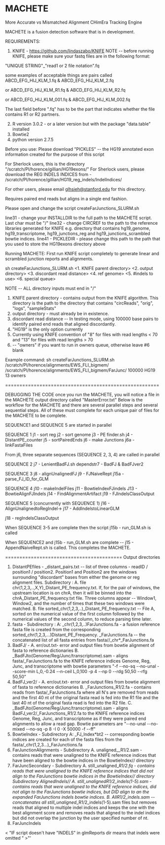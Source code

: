 # MACHETE
More Accurate vs Mismatched Alignment CHimEra Tracking Engine

MACHETE is a fusion detection software that is in development.

REQUIREMENTS: 

1. KNIFE - https://github.com/lindaszabo/KNIFE
   NOTE --  before running KNIFE, please make sure your fastq files are in the following format:

"UNIQUE STRING"_"read1 or 2 file notation".fq

some examples of acceptable things are pairs called ABCD_EFG_HIJ_KLM_1.fq & ABCD_EFG_HIJ_KLM_2.fq 

or  ABCD_EFG_HIJ_KLM_R1.fq & ABCD_EFG_HIJ_KLM_R2.fq 

or  ABCD_EFG_HIJ_KLM_001.fq & ABCD_EFG_HIJ_KLM_002.fq 

The last field  before ".fq" has to be the part that indicates whether the file contains R1 or R2 partners.

2. R version 3.0.2 - or a later version but with the package "data.table" installed
3. Bowtie2 
4. python version 2.7.5

Before you use:
Please download "PICKLES" -- the HG19 annotated exon information created for the purpose of this script

For Sherlock users, this is the directory "/scratch/PI/horence/gillian/HG19exons/"
For Sherlock users, please download the REG INDELS INDICES from - /scratch/PI/horence/gillian/HG19_reg_indels/IndelIndices/

For other users, please email glhsieh@stanford.edu for this directory.

Requires paired end reads but aligns in a single end fashion.


Please open and change the script createFarJunctions_SLURM.sh

line31 - change your INSTALLDIR to the full path to the MACHETE script.  Last char must be "/"
line32 - change CIRCREF to the path to the reference libraries generated for KNIFE e.g. directory that contains hg19_genome, hg19_transcriptome, hg19_junctions_reg and hg19_junctions_scrambled bowtie indices.
line41 - PICKLEDIR - please change this path to the path that you used to store the HG19exons directory above

Running MACHETE:
First run KNIFE script completely to generate linear and scrambled junction reports and alignments.

sh createFarJunctions_SLURM.sh <1. KNIFE parent directory> <2. output directory> <3. discordant read distance> <4. ref genome> <5. #indels to use> <6. special queue> 

NOTE -- ALL directory inputs must end in "/"

1. KNIFE parent directory - contains output from the KNIFE algorithm.  This directory is the path to the directory that contains "circReads", "orig", "logs", "sampleStats"
2. output directory - must already be in existence.
3. discordant read distance -- In testing mode, using 100000 base pairs to identify paired end reads that aligned discordantly.  
4. "HG19" is the only option currently
5. Currently using KNIFE convention of "8" for files with read lengths < 70 and "13" for files with read lengths > 70
6. <optional for sherlock use> -- "owners" if you want to run in owners queue, otherwise leave #6 blank


Example command:
sh createFarJunctions_SLURM.sh /scratch/PI/horence/alignments/EWS_FLI_bigmem/ /scratch/PI/horence/alignments/EWS_FLI_bigmem/FarJunc/ 100000 HG19 13 owners 


======================================================

DEBUGGING THE CODE
once you run the MACHETE, you will notice a file in the MACHETE output directory called "MasterError.txt"
Below is the workflow for the MACHETE and there are several parallel steps and several sequential steps.  All of these must complete for each unique pair of files for the MACHETE to be complete.


SEQUENCE1 and SEQUENCE 5 are started in parallel


SEQUENCE 1 
j1 - sort reg
j2 - sort genome
j3 - PE finder.sh
j4 - DistantPE_counter
j5 - sortPairedEnds
j6 - make Junctions
j6a - linkFastaFiles

From j6, three separate sequences (SEQUENCE 2, 3, 4) are called in parallel

SEQUENCE 2
j7 - LenientBadFJ.sh
dependstr7 - BadFJ & BadFJver2


SEQUENCE 3
j8 - alignUnalignedFJ
j9 - FJNaiveRept
j15a - parse_FJ_ID_for_GLM


SEQUENCE 4
j10 - makeIndelFiles
j11 - BowtieIndexFJindels
J13 - BowtieAlignFJIndels
j14 - FindAlignmentArtifact
j19 - FJIndelsClassOutput


SEQUENCE 5 (concurrently with SEQUENCE 1)
j16 - AlignUnalignedtoRegIndel-> j17 - AddIndelstoLinearGLM

j18 - regIndelsClassOutput


When SEQUENCE 3-5 are complete then the script j15b - run_GLM.sh is called


When SEQUENCE2 and j15b - run_GLM.sh are complete -- j15 - AppendNaiveRept.sh is called. This completes the MACHETE.  

=========================================
Output directories

1. DistantPEfiles - 
<STEM>_distant_pairs.txt -- list of three columns - readID / position1 / position2.  Position1 and Position2 are the windows surrounding "discordant" bases from either the genome or reg alignment files.
    Subdirectory <STEM>:
    A. file chr(1,2,3,..,X,Y)_Distant_PE_frequency.txt.  If, for the pair of windows, the upstream location is on chrA, then it will be binned into the chrA_Distant_PE_frequency.txt file.  Three columns appear -- Window1, Window2, and the number of times that these two windows were matched. 
    B. file sorted_chr(1,2,3,..)_Distant_PE_frequency.txt -- File A, sorted on the numerical value of the first column followed by the numerical values of the second column, to reduce parsing time later.
2. fasta -
    Subdirectory <STEM>:
    A: <STEM>_chr(1,2,3,..)FarJunctions.fa - a fusion reference fasta file is created from the corresponding sorted_chr(1,2,3,...)Distant_PE_Frequency. 
    <STEM>_FarJunctions.fa -- the concatenated list of all fasta entries from fasta/<STEM>/<STEM>_chr*_FarJunctions.fa
3. BadFJ/<STEM> -
    A. err/out.txt- error and output files from bowtie alignment of fasta to reference dictionaries
    B. <STEM>_BadFJto(Genome/Reg/Junc/transcriptome).sam - aligns fasta/<STEM>_FarJunctions.fa to the KNIFE reference indices Genome, Reg, Junc, and transcriptome with bowtie parameters "-f --no-sq --no-unal --score-min L,0,-0.24 --n-ceil L,0,100 -p 4 --np 0 --rdg 50,50 --rfg 50,50"
4. BadFJ_ver2/<STEM> - 
    A. err/out.txt- error and output files from bowtie alignment of fasta to reference dictionaries
    B. <STEM>_FarJunctions_R1/2.fa - contains reads from fasta/<STEM>_FarJunctions.fa where all N's are removed from reads and the first 40 nt of the original fasta read is fed into the R1 file and the last 40 nt of the original fasta read is fed into the R2 file. 
    C. <STEM>_BadFJto(Genome/Reg/Junc/transcriptome).sam - aligns BadFJ_ver2/<STEM>_FarJunctions_R1/2.fa to the KNIFE reference indices Genome, Reg, Junc, and transcriptome as if they were paired end alignments to allow a read gap.  Bowtie parameters are "--no-unal --no-mixed --no-sq -p 8 -I 0 -X 50000 -f --ff" 
5. BowtieIndex - 
    Subdirectory <STEM>
    A: <STEM>_FJ_Index*bt2 -- corresponding bowtie indices are created for each of the fasta files from the fasta/<STEM>_chr(1,2,3...)_FarJunctions.fa
6. FarJunctionAlignments - 
    Subdirectory <STEM>
    A. unaligned_<STEM>_R1/2.sam - contains reads that were unaligned to the KNIFE reference indices that have been aligned to the bowtie indices in the BowtieIndex/<STEM>/ directory
7. FarJuncSecondary - 
    Subdirectory <STEM>
    A. still_unaligned_<STEM>_R1/2.fq - contains reads that were unaligned to the KNIFE reference indices that did not align to the FarJunctions bowtie indices in the BowtieIndex/<STEM>/ directory
    Subdirectory AlignedIndels/<STEM>/
    A. still_unaligned_<STEM>_R1/2_indels(1-5).sam - contains reads that were unaligned to the KNIFE reference indices, did not align to the FarJunctions bowtie indices, but DID align to an the expanded FarJunctions indels bowtie indices.
    B. All_<STEM>_R1/2_indels.sam -- concatenates all still_unaligned_<STEM>_R1/2_indels(1-5).sam files but removes reads that aligned to multiple indel indices and keeps the one with the best alignment score and removes reads that aligned to the indel indices but did not overlap the junction by the user specified number of nt.
8. FarJuncIndels

< "IF script doesn't have "INDELS" in glmReports dir means that indels were omitted " >"'
